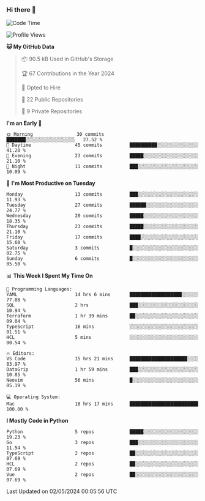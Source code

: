 ### Hi there 👋
<!--![visitors](https://visitor-badge.glitch.me/badge?page_id=d0zingcat)-->
<!--
**d0zingcat/d0zingcat** is a ✨ _special_ ✨ repository because its `README.md` (this file) appears on your GitHub profile.

Here are some ideas to get you started:

- 🔭 I’m currently working on ...
- 🌱 I’m currently learning ...
- 👯 I’m looking to collaborate on ...
- 🤔 I’m looking for help with ...
- 💬 Ask me about ...
- 📫 How to reach me: ...
- 😄 Pronouns: ...
- ⚡ Fun fact: ...
-->
<!--START_SECTION:waka-->
![Code Time](http://img.shields.io/badge/Code%20Time-3%2C506%20hrs%205%20mins-blue)

![Profile Views](http://img.shields.io/badge/Profile%20Views-1-blue)

**🐱 My GitHub Data** 

> 📦 90.5 kB Used in GitHub's Storage 
 > 
> 🏆 67 Contributions in the Year 2024
 > 
> 💼 Opted to Hire
 > 
> 📜 22 Public Repositories 
 > 
> 🔑 9 Private Repositories 
 > 
**I'm an Early 🐤** 

```text
🌞 Morning                30 commits          ███████░░░░░░░░░░░░░░░░░░   27.52 % 
🌆 Daytime                45 commits          ██████████░░░░░░░░░░░░░░░   41.28 % 
🌃 Evening                23 commits          █████░░░░░░░░░░░░░░░░░░░░   21.10 % 
🌙 Night                  11 commits          ███░░░░░░░░░░░░░░░░░░░░░░   10.09 % 
```
📅 **I'm Most Productive on Tuesday** 

```text
Monday                   13 commits          ███░░░░░░░░░░░░░░░░░░░░░░   11.93 % 
Tuesday                  27 commits          ██████░░░░░░░░░░░░░░░░░░░   24.77 % 
Wednesday                20 commits          █████░░░░░░░░░░░░░░░░░░░░   18.35 % 
Thursday                 23 commits          █████░░░░░░░░░░░░░░░░░░░░   21.10 % 
Friday                   17 commits          ████░░░░░░░░░░░░░░░░░░░░░   15.60 % 
Saturday                 3 commits           █░░░░░░░░░░░░░░░░░░░░░░░░   02.75 % 
Sunday                   6 commits           █░░░░░░░░░░░░░░░░░░░░░░░░   05.50 % 
```


📊 **This Week I Spent My Time On** 

```text
💬 Programming Languages: 
YAML                     14 hrs 6 mins       ███████████████████░░░░░░   77.08 % 
SQL                      2 hrs               ███░░░░░░░░░░░░░░░░░░░░░░   10.94 % 
Terraform                1 hr 39 mins        ██░░░░░░░░░░░░░░░░░░░░░░░   09.04 % 
TypeScript               16 mins             ░░░░░░░░░░░░░░░░░░░░░░░░░   01.51 % 
HCL                      5 mins              ░░░░░░░░░░░░░░░░░░░░░░░░░   00.54 % 

🔥 Editors: 
VS Code                  15 hrs 21 mins      █████████████████████░░░░   83.97 % 
DataGrip                 1 hr 59 mins        ███░░░░░░░░░░░░░░░░░░░░░░   10.85 % 
Neovim                   56 mins             █░░░░░░░░░░░░░░░░░░░░░░░░   05.19 % 

💻 Operating System: 
Mac                      18 hrs 17 mins      █████████████████████████   100.00 % 
```

**I Mostly Code in Python** 

```text
Python                   5 repos             █████░░░░░░░░░░░░░░░░░░░░   19.23 % 
Go                       3 repos             ███░░░░░░░░░░░░░░░░░░░░░░   11.54 % 
TypeScript               2 repos             ██░░░░░░░░░░░░░░░░░░░░░░░   07.69 % 
HCL                      2 repos             ██░░░░░░░░░░░░░░░░░░░░░░░   07.69 % 
Vue                      2 repos             ██░░░░░░░░░░░░░░░░░░░░░░░   07.69 % 
```




 Last Updated on 02/05/2024 00:05:56 UTC
<!--END_SECTION:waka-->

